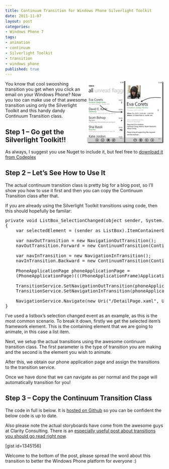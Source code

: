 ```yaml
---
title: Continuum Transition for Windows Phone Silverlight Toolkit
date: 2011-11-07
layout: post
categories:
- Windows Phone 7
tags:
- animation
- continuum
- Silverlight Toolkit
- transition
- windows phone
published: true
---
```


<p>
	<a href="/wp-content/uploads/2011/11/WP7_Email.png">
    <img style="background-image: none; border-right-width: 0px; padding-left: 0px; padding-right: 0px; display: inline; float: right; border-top-width: 0px; border-bottom-width: 0px; border-left-width: 0px; padding-top: 0px" title="Check out my awesome Paint.NET skills!" border="0" alt="Check out my awesome Paint.NET skills!" align="right" src="/wp-content/uploads/2011/11/WP7_Email_thumb.png" width="244" height="198" />
    </a>
    You know that cool swooshing transition you get when you click an email on your Windows Phone? Now you too can make use of that awesome transition using only the Silverlight Toolkit and this handy dandy Continuum Transition class.
</p>
    
<h2>Step 1 – Go get the Silverlight Toolkit!!</h2>  
<p>
  As always, I suggest you use Nuget to include it, but feel free to <a title="Download the Silverlight Toolkit for Windows Phone" href="http://silverlight.codeplex.com/" target="_blank">download it from Codeplex</a>
</p> 

<h2>Step 2 – Let’s See How to Use It</h2>  

<p>The actual continuum transition class is pretty big for a blog post, so I’ll show you how to use it first and then you can copy the Continuum Transition class after that.</p>
<p>If you are already using the Silverlight Toolkit transitions using code, then this should hopefully be familar:</p>

<pre class="prettyprint">private void ListBox_SelectionChanged(object sender, System.Windows.Controls.SelectionChangedEventArgs e)
{
    var selectedElement = (sender as ListBox).ItemContainerGenerator.ContainerFromIndex(lstSeeding.SelectedIndex) as FrameworkElement;
                    
    var navOutTransition = new NavigationOutTransition();
    navOutTransition.Forward = new ContinuumTransition(ContinuumTransitionMode.ContinuumForwardOutStoryboard, selectedElement);

    var navInTransition = new NavigationInTransition();
    navInTransition.Backward = new ContinuumTransition(ContinuumTransitionMode.ContinuumBackwardInStoryboard, selectedElement);

    PhoneApplicationPage phoneApplicationPage =
    (PhoneApplicationPage)(((PhoneApplicationFrame)Application.Current.RootVisual)).Content;

    TransitionService.SetNavigationOutTransition(phoneApplicationPage, navOutTransition);
    TransitionService.SetNavigationInTransition(phoneApplicationPage, navInTransition);

    NavigationService.Navigate(new Uri(&quot;/DetailPage.xaml&quot;, UriKind.Relative));
}</pre>

<p>I’ve used a listbox’s selection changed event as an example, as this is the most common scenario. To break it down, firstly we get the selected item’s framework element. This is the containing element that we are going to animate, in this case a list item.</p>

<p>Next, we setup the actual transitions using the awesome continuum transition class. The first parameter is the type of transition you are making and the second is the element you wish to animate.</p>

<p>After this, we obtain our phone application page and assign the transitions to the transition service.</p>

<p>Once we have done that we can navigate as per normal and the page will automatically transition for you!</p>

<h2>Step 3 – Copy the Continuum Transition Class</h2>

<p>The code in full is below. It is <a title="Continuum Transition on Github" href="https://gist.github.com/1345156" target="_blank">hosted on Github</a> so you can be confident the below code is up to date.</p>

<p>
	Also please note the actual storyboards have come from the awesome guys at Clarity Consulting. There is an <a title="Clarity Consulting Page Transitions Sample" href="http://blogs.claritycon.com/kevinmarshall/2010/10/13/wp7-page-transitions-sample/" target="_blank">especially useful post about transitions you should go read right now</a>.
</p>

[gist id=1345156] 

<p>Welcome to the bottom of the post, please spread the word about this transition to better the Windows Phone platform for everyone :)</p>
